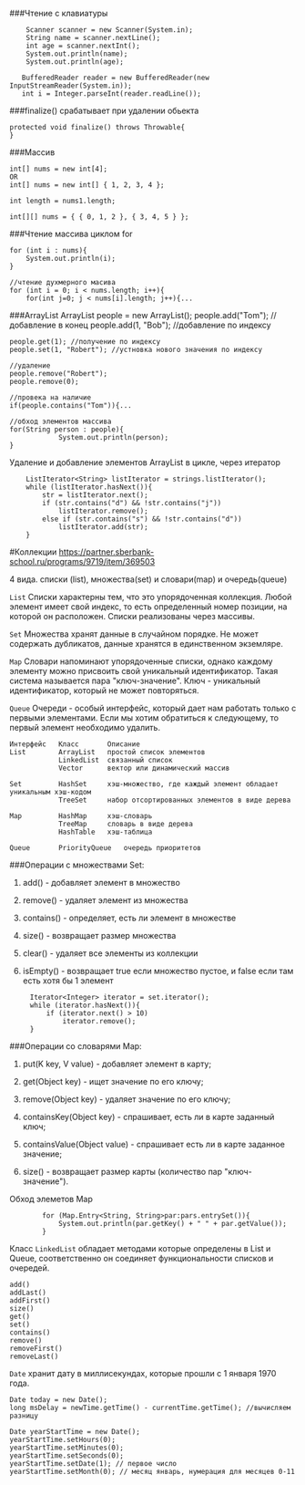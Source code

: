 ###Чтение с клавиатуры
````
    Scanner scanner = new Scanner(System.in);
    String name = scanner.nextLine();
    int age = scanner.nextInt();
    System.out.println(name);
    System.out.println(age);
````

       BufferedReader reader = new BufferedReader(new InputStreamReader(System.in));
       int i = Integer.parseInt(reader.readLine());

###finalize() срабатывает при удалении обьекта

    protected void finalize() throws Throwable{
    }
    
###Массив

    int[] nums = new int[4];
    OR
    int[] nums = new int[] { 1, 2, 3, 4 };     
    
    int length = nums1.length;
    
    int[][] nums = { { 0, 1, 2 }, { 3, 4, 5 } };
    
###Чтение массива циклом for

    for (int i : nums){                 
        System.out.println(i);
    }    
    
    //чтение духмерного масива
    for (int i = 0; i < nums.length; i++){
        for(int j=0; j < nums[i].length; j++){...
        
###ArrayList
    ArrayList<String> people = new ArrayList<String>();
    people.add("Tom"); //добавление в конец
    people.add(1, "Bob"); //добавление по индексу
    
    people.get(1); //получение по индексу
    people.set(1, "Robert"); //устновка нового значения по индексу
    
    //удаление
    people.remove("Robert");
    people.remove(0);
    
    //провека на наличие
    if(people.contains("Tom")){... 
    
    //обход элементов массива
    for(String person : people){              
                System.out.println(person);
    }
    
Удаление и добавление элементов ArrayList в цикле, через итератор
    
        ListIterator<String> listIterator = strings.listIterator();
        while (listIterator.hasNext()){
            str = listIterator.next();
            if (str.contains("d") && !str.contains("j"))
                listIterator.remove();
            else if (str.contains("s") && !str.contains("d"))
                listIterator.add(str);
        }    
        
#Коллекции
https://partner.sberbank-school.ru/programs/9719/item/369503

4 вида. списки (list), множества(set) и словари(map) и очередь(queue)

`List` Списки характерны тем, что это упорядоченная коллекция. Любой элемент имеет свой индекс, то есть определенный номер позиции, на которой он расположен. Списки реализованы через массивы.

`Set` Множества хранят данные в случайном порядке. Не может содержать дубликатов, данные хранятся в единственном экземляре.

`Map` Словари напоминают упорядоченные списки, однако каждому элементу можно присвоить свой уникальный идентификатор. Такая система называется пара "ключ-значение". Ключ - уникальный идентификатор, который не может повторяться.

`Queue` Очереди - особый интерфейс, который дает нам работать только с первыми элементами. Если мы хотим обратиться к следующему, то первый элемент необходимо удалить. 
 
````
Интерфейс	Класс	    Описание
List	    ArrayList	простой список элементов
            LinkedList	связанный список
            Vector	    вектор или динамический массив

Set	        HashSet	    хэш-множество, где каждый элемент обладает уникальным хэш-кодом
            TreeSet	    набор отсортированных элементов в виде дерева

Map	        HashMap	    хэш-словарь
            TreeMap	    словарь в виде дерева
            HashTable	хэш-таблица

Queue	    PriorityQueue	очередь приоритетов

````

###Операции с множествами Set:
   
   1. add() - добавляет элемент в множество
   
   2. remove() - удаляет элемент из множества
   
   3. contains() - определяет, есть ли элемент в множестве
   
   4. size() - возвращает размер множества
   
   5. clear() - удаляет все элементы из коллекции
   
   6. isEmpty() - возвращает true если множество пустое, и false если там есть хотя бы 1 элемент
   ````
        Iterator<Integer> iterator = set.iterator();
        while (iterator.hasNext()){
            if (iterator.next() > 10)
                iterator.remove();
        }   
   ````
###Операции со словарями Map:

1. put(K key, V value) - добавляет элемент в карту;

2. get(Object key) - ищет значение по его ключу;

3. remove(Object key) - удаляет значение по его ключу;

4. containsKey(Object key) - спрашивает, есть ли в карте заданный ключ;

5. containsValue(Object value) - спрашивает есть ли в карте заданное значение;

6. size() - возвращает размер карты (количество пар "ключ-значение").

Обход элеметов Map
````
        for (Map.Entry<String, String>par:pars.entrySet()){
            System.out.println(par.getKey() + " " + par.getValue());
        }
````

Класс `LinkedList` обладает методами которые определены в List и Queue, соответственно он соединяет функциональности списков и очередей.
````
add()
addLast()
addFirst()
size()
get()
set()
contains()
remove()
removeFirst()
removeLast()

````

`Date` хранит дату в миллисекундах, которые прошли с 1 января 1970 года.     
    
    Date today = new Date();
    long msDelay = newTime.getTime() - currentTime.getTime(); //вычисляем разницу 
         
    Date yearStartTime = new Date(); 
    yearStartTime.setHours(0); 
    yearStartTime.setMinutes(0); 
    yearStartTime.setSeconds(0); 
    yearStartTime.setDate(1); // первое число 
    yearStartTime.setMonth(0); // месяц январь, нумерация для месяцев 0-11
    
          